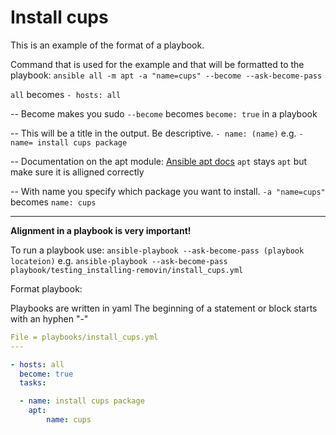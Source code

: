 # Install cups
This is an example of the format of a playbook.

Command that is used for the example and that will be formatted to the playbook: `ansible all -m apt -a "name=cups" --become --ask-become-pass`

`all` becomes `- hosts: all`

-- Become makes you sudo
`--become` becomes `become: true` in a playbook

-- This will be a title in the output. Be descriptive.
`- name: (name)` e.g. `- name= install cups package`

-- Documentation on the apt module: [Ansible apt docs](https://docs.ansible.com/ansible/latest/collections/ansible/builtin/apt_module.html)
`apt` stays `apt` but make sure it is alligned correctly

-- With name you specify which package you want to install. 
`-a "name=cups"` becomes `name: cups`

---
**Alignment in a playbook is very important!** 

To run a playbook use: 
`ansible-playbook --ask-become-pass (playbook locateion)`
e.g. 
`ansible-playbook --ask-become-pass playbook/testing_installing-removin/install_cups.yml`

Format playbook:

Playbooks are written in yaml
The beginning of a statement or block starts with an hyphen "-"

```yaml
File = playbooks/install_cups.yml
---

- hosts: all
  become: true
  tasks:

  - name: install cups package
    apt:
        name: cups
    
```

